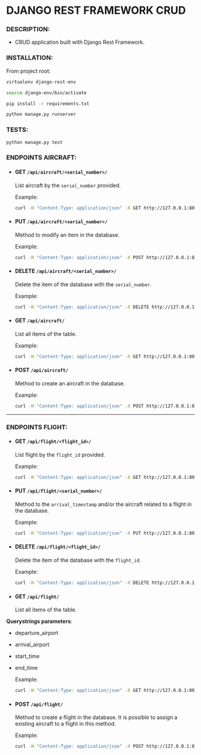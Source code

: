# DJANGO REST FRAMEWORK CRUD


### DESCRIPTION:

- CRUD application built with Django Rest Framework.

### INSTALLATION:

From project root:
```bash
virtualenv django-rest-env

source django-env/bin/activate

pip install -r requirements.txt

python manage.py runserver

```


### TESTS:

```bash
python manage.py test
```


### ENDPOINTS AIRCRAFT:

- #### GET `/api/aircraft/<serial_number>/`

  List aircraft by the `serial_number` provided.

  Example:

  ```bash
  curl -H "Content-Type: application/json" -X GET http://127.0.0.1:8000/aircraft/api/2/
  ```

- #### PUT `/api/aircraft/<serial_number>/`

  Method to modify an item in the database.

  Example:

  ```bash
  curl -H "Content-Type: application/json" -X POST http://127.0.0.1:8000/aircraft/api/2/ -d '{"manufacturer": "new_manufacturer"}'
  ```

- #### DELETE `/api/aircraft/<serial_number>/`

  Delete the item of the database with the `serial_number`.

  Example:

  ```bash
  curl -H "Content-Type: application/json" -X DELETE http://127.0.0.1:8000/api/aircraft/2/


- #### GET `/api/aircraft/`

  List all items of the table.

  Example:

  ```bash
  curl -H "Content-Type: application/json" -X GET http://127.0.0.1:8000/api/aircraft/

  ```

- #### POST `/api/aircraft/`

  Method to create an aircraft in the database.

  Example:

  ```bash
  curl -H "Content-Type: application/json" -X POST http://127.0.0.1:8000/api/aircraft/ -d '{"serial_number": "1", "manufacturer": "manufacturer_1"}'
  ```


---

### ENDPOINTS FLIGHT:

- #### GET `/api/flight/<flight_id>/`

  List flight by the `flight_id` provided.

  Example:
  ```bash
  curl -H "Content-Type: application/json" -X GET http://127.0.0.1:8000/api/flight/14ca0657-c9db-4ee1-864a-144ed385550a/
  ```

- #### PUT `/api/flight/<serial_number>/`

  Method to the `arrival_timestamp` and/or the aircraft related to a flight in the database.

  Example:

  ```bash
  curl -H "Content-Type: application/json" -X PUT http://127.0.0.1:8000/api/flight/2c0fe678-0d07-43e5-a6cd-c1ae70b0f029/ -d '{"arrival_timestamp": "2022-06-15T21:10:36.091024Z", "aircraft_serial_number": 12323121}'
  ```


- #### DELETE `/api/flight/<flight_id>/`

  Delete the item of the database with the `flight_id`.

  Example:

  ```bash
  curl -H "Content-Type: application/json" -X DELETE http://127.0.0.1:8000/api/flight/14ca0657-c9db-4ee1-864a-144ed385550a/
  ```


- #### GET `/api/flight/`

  List all items of the table.

**Querystrings parameters**:
- departure_airport
- arrival_airport
- start_time
- end_time

  Example:

  ```bash
  curl -H "Content-Type: application/json" -X GET http://127.0.0.1:8000/api/flight/?departure_airport=dep_airport_1&arrival_airport=%22arrival_airport_1%22&start_time=2022-06-15T20:08:36.091024Z&end_time=2022-06-15T20:13:36.091024Z

  ```

- #### POST `/api/flight/`

  Method to create a flight in the database. It is possible to assign a existing aircraft to a flight in this method.

  Example:

  ```bash
  curl -H "Content-Type: application/json" -X POST http://127.0.0.1:8000/api/flight/ -d '{"departure_airport": "dep_airport_3", "departure_timestamp": "2022-06-16T21:10:36.091024Z", "arrival_airport": "arrival_airport_3", "aircraft_serial_number": 12323121}'
  ```

